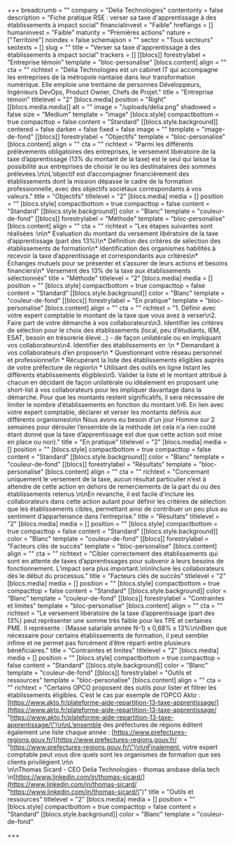 +++
breadcrumb = ""
company = "Delia Technologies"
contentonly = false
description = "Fiche pratique RSE : verser sa taxe d'apprentissage à des établissements à impact social"
financialinvest = "Faible"
hreflangs = []
humaninvest = "Faible"
maturity = "Premières actions"
nature = ["Territoire"]
noindex = false
schemajson = ""
sector = "Tous secteurs"
seotexts = []
slug = ""
title = "Verser sa taxe d'apprentissage à des établissements à impact social"
trackers = []
[[blocs]]
forestrylabel = "Entreprise témoin"
template = "bloc-personalise"
[blocs.content]
align = ""
cta = ""
richtext = "Delia Technologies est un cabinet IT qui accompagne les entreprises de la métropole nantaise dans leur transformation numérique. Elle emploie une trentaine de personnes Développeurs, Ingénieurs DevOps, Product Owner, Chefs de Projet."
title = "Entreprise témoin"
titlelevel = "2"
[blocs.media]
position = "Right"
[[blocs.media.media]]
alt = ""
image = "/uploads/delia.png"
shadowed = false
size = "Medium"
template = "image"
[blocs.style]
compactbottom = true
compacttop = false
content = "Standard"
[[blocs.style.background]]
centered = false
darken = false
fixed = false
image = ""
template = "image-de-fond"
[[blocs]]
forestrylabel = "Objectifs"
template = "bloc-personalise"
[blocs.content]
align = ""
cta = ""
richtext = "Parmi les différents prélèvements obligatoires des entreprises, le versement libératoire de la taxe d’apprentissage (13% du montant de la taxe) est le seul qui laisse la possibilité aux entreprises de choisir le ou les destinataires des sommes prélevées.\n\nL’objectif est d’accompagner financièrement des établissements dont la mission dépasse le cadre de la formation professionnelle, avec des objectifs sociétaux correspondants à vos valeurs."
title = "Objectifs"
titlelevel = "2"
[blocs.media]
media = []
position = ""
[blocs.style]
compactbottom = true
compacttop = false
content = "Standard"
[[blocs.style.background]]
color = "Blanc"
template = "couleur-de-fond"
[[blocs]]
forestrylabel = "Méthode"
template = "bloc-personalise"
[blocs.content]
align = ""
cta = ""
richtext = "Les étapes suivantes sont réalisées :\n\n* Evaluation du montant du versement libératoire de la taxe d’apprentissage (part des 13%)\n* Définition des critères de sélection des établissements de formation\n* Identification des organismes habilités à recevoir la taxe d’apprentissage et correspondants aux critères\n* Échanges mutuels pour se présenter et s’assurer de leurs actions et besoins financiers\n* Versement des 13% de la taxe aux établissements sélectionnés"
title = "Méthode"
titlelevel = "2"
[blocs.media]
media = []
position = ""
[blocs.style]
compactbottom = true
compacttop = false
content = "Standard"
[[blocs.style.background]]
color = "Blanc"
template = "couleur-de-fond"
[[blocs]]
forestrylabel = "En pratique"
template = "bloc-personalise"
[blocs.content]
align = ""
cta = ""
richtext = "1. Définir avec votre expert comptable le montant de la taxe que vous avez à verser\n2. Faire part de votre démarche à vos collaborateurs\n3. Identifier les critères de sélection pour le choix des établissements (local, peu d’étudiants, IEM, ESAT, besoin en trésorerie élevé…) - de façon unilatérale ou en impliquant vos collaborateurs\n4. Identifier des établissements en :\n   * Demandant à vos collaborateurs d’en proposer\n   * Questionnant votre réseau personnel et professionnel\n   * Récupérant la liste des établissements éligibles auprès de votre préfecture de région\n   * Utilisant des outils en ligne listant les différents établissements éligibles\n5. Valider la liste et le montant attribué à chacun en décidant de façon unilatérale ou idéalement en proposant une short-list à vos collaborateurs pour les impliquer davantage dans la démarche. Pour que les montants restent significatifs, il sera nécessaire de limiter le nombre d’établissements en fonction du montant.\n6. En lien avec votre expert comptable, déclarer et verser les montants définis aux différents organismes\n\n   Nous avons eu besoin d'un jour Homme sur 2 semaines pour dérouler l’ensemble de la méthode (et cela n'a rien coûté étant donné que la taxe d’apprentissage est due que cette action soit mise en place ou non)."
title = "En pratique"
titlelevel = "2"
[blocs.media]
media = []
position = ""
[blocs.style]
compactbottom = true
compacttop = false
content = "Standard"
[[blocs.style.background]]
color = "Blanc"
template = "couleur-de-fond"
[[blocs]]
forestrylabel = "Résultats"
template = "bloc-personalise"
[blocs.content]
align = ""
cta = ""
richtext = "Concernant uniquement le versement de la taxe, aucun résultat particulier n’est à attendre de cette action en dehors de remerciements de la part du ou des établissements retenus.\n\nEn revanche, il est facile d’inclure les collaborateurs dans cette action autant pour définir les critères de sélection que les établissements cibles, permettant ainsi de contribuer un peu plus au sentiment d’appartenance dans l’entreprise."
title = "Résultats"
titlelevel = "2"
[blocs.media]
media = []
position = ""
[blocs.style]
compactbottom = true
compacttop = false
content = "Standard"
[[blocs.style.background]]
color = "Blanc"
template = "couleur-de-fond"
[[blocs]]
forestrylabel = "Facteurs clés de succès"
template = "bloc-personalise"
[blocs.content]
align = ""
cta = ""
richtext = "Cibler correctement des établissements qui sont en attente de taxes d’apprentissages pour subvenir à leurs besoins de fonctionnement. L’impact sera plus important.\n\nInclure les collaborateurs dès le début du processus."
title = "Facteurs clés de succès"
titlelevel = "2"
[blocs.media]
media = []
position = ""
[blocs.style]
compactbottom = true
compacttop = false
content = "Standard"
[[blocs.style.background]]
color = "Blanc"
template = "couleur-de-fond"
[[blocs]]
forestrylabel = "Contraintes et limites"
template = "bloc-personalise"
[blocs.content]
align = ""
cta = ""
richtext = "Le versement libératoire de la taxe d’apprentissage (part des 13%) peut représenter une somme très faible pour les TPE et certaines PME. Il représente : (Masse salariale année N-1) x 0,68% x 13%\n\nBien que nécessaire pour certains établissements de formation, il peut sembler infime et ne permet pas forcément d’être réparti entre plusieurs bénéficiaires."
title = "Contraintes et limites"
titlelevel = "2"
[blocs.media]
media = []
position = ""
[blocs.style]
compactbottom = true
compacttop = false
content = "Standard"
[[blocs.style.background]]
color = "Blanc"
template = "couleur-de-fond"
[[blocs]]
forestrylabel = "Outils et ressources"
template = "bloc-personalise"
[blocs.content]
align = ""
cta = ""
richtext = "Certains OPCO proposent des outils pour lister et filtrer les établissements éligibles. C’est le cas par exemple de l’OPCO Akto : [https://www.akto.fr/plateforme-aide-repartition-13-taxe-apprentissage/](https://www.akto.fr/plateforme-aide-repartition-13-taxe-apprentissage/ \"https://www.akto.fr/plateforme-aide-repartition-13-taxe-apprentissage/\")\n\nL’ensemble des préfectures de régions éditent également une liste chaque année : [https://www.prefectures-regions.gouv.fr/](https://www.prefectures-regions.gouv.fr/ \"https://www.prefectures-regions.gouv.fr/\")\n\nFinalement, votre expert comptable peut vous dire quels sont les organismes de formation que ses clients privilégient.\n\n<br>\n\nThomas Sicard - CEO Delia Technologies - thomas arobase delia.tech  \n[https://www.linkedin.com/in/thomas-sicard/](https://www.linkedin.com/in/thomas-sicard/ \"https://www.linkedin.com/in/thomas-sicard/\")"
title = "Outils et ressources"
titlelevel = "2"
[blocs.media]
media = []
position = ""
[blocs.style]
compactbottom = true
compacttop = false
content = "Standard"
[[blocs.style.background]]
color = "Blanc"
template = "couleur-de-fond"

+++
